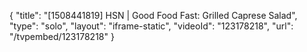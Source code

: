 {
    "title": "[1508441819] HSN | Good Food Fast: Grilled Caprese Salad",
    "type": "solo",
    "layout": "iframe-static",
    "videoId": "123178218",
    "url": "\/tvpembed\/123178218"
}